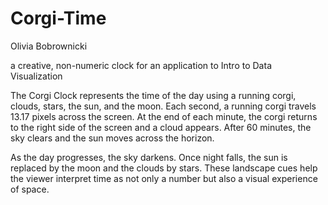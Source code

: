 # Corgi-Time
Olivia Bobrownicki

a creative, non-numeric clock for an application to Intro to Data Visualization

The Corgi Clock represents the time of the day using a running corgi, clouds, stars, the sun, and the moon. Each second, a running corgi travels 13.17 pixels across the screen. At the end of each minute, the corgi returns to the right side of the screen and a cloud appears. After 60 minutes, the sky clears and the sun moves across the horizon.

As the day progresses, the sky darkens. Once night falls, the sun is replaced by the moon and the clouds by stars. These landscape cues help the viewer interpret time as not only a number but also a visual experience of space.

